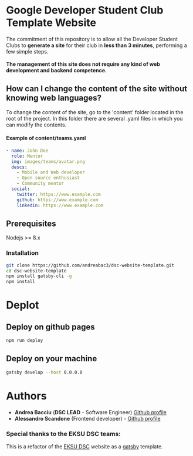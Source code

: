 # Google Developer Student Club Template Website
The commitment of this repository is to allow all the Developer Student Clubs to **generate a site** for their club in **less than 3 minutes**, performing a few simple steps.<br> <br>
**The management of this site does not require any kind of web development and backend competence.**

## How can I change the content of the site without knowing web languages?
To change the content of the site, go to the 'content' folder located in the root of the project. In this folder there are several .yaml files in which you can modify the contents.
#### Example of content/teams.yaml
```yaml
- name: John Doe
  role: Mentor
  img: images/teams/avatar.png
  descs:
    - Mobile and Web developer
    - Open source enthusiast
    - Community mentor
  social:
    twitter: https://www.example.com
    github: https://www.example.com
    linkedin: https://www.example.com
```

## Prerequisites
Nodejs >= 8.x 
### Installation
```sh
git clone https://github.com/andreabac3/dsc-website-template.git
cd dsc-website-template
npm install gatsby-cli -g
npm install 
```
# Deplot
## Deploy on github pages
```sh
npm run deploy
```
## Deploy on your machine 
```sh
gatsby develop --host 0.0.0.0
```
# Authors
* **Andrea Bacciu**  (**DSC LEAD** - Software Engineer) [Github profile](https://github.com/andreabac3)
* **Alessandro Scandone**  (Frontend developer) - [Github profile](https://github.com/ascandone)
### Special thanks to the EKSU DSC teams:
This is a refactor of the [EKSU DSC](https://github.com/DSCEksu/dsceksu-laravel) website as a [gatsby](https://www.gatsbyjs.org/) template.

